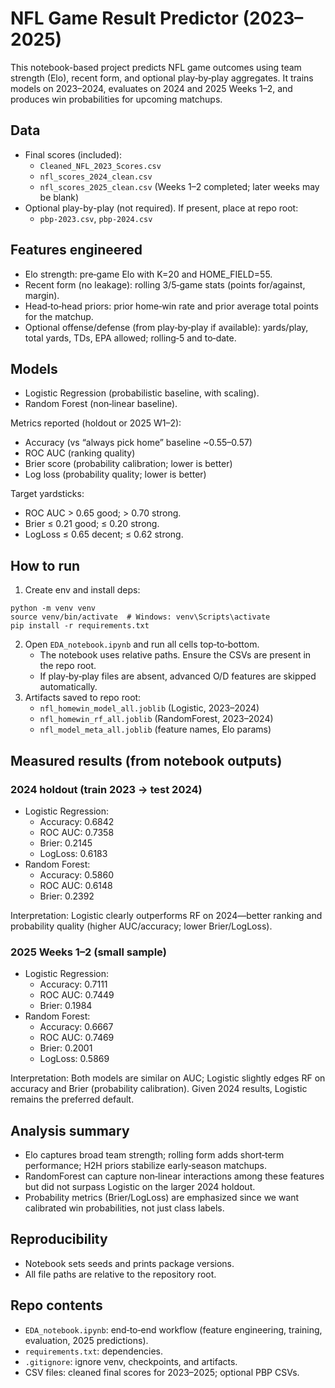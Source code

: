 # NFL Game Result Predictor (2023–2025)

This notebook-based project predicts NFL game outcomes using team strength (Elo), recent form, and optional play‑by‑play aggregates. It trains models on 2023–2024, evaluates on 2024 and 2025 Weeks 1–2, and produces win probabilities for upcoming matchups.

## Data
- Final scores (included):
  - `Cleaned_NFL_2023_Scores.csv`
  - `nfl_scores_2024_clean.csv`
  - `nfl_scores_2025_clean.csv` (Weeks 1–2 completed; later weeks may be blank)
- Optional play-by-play (not required). If present, place at repo root:
  - `pbp-2023.csv`, `pbp-2024.csv`

## Features engineered
- Elo strength: pre‑game Elo with K=20 and HOME_FIELD=55.
- Recent form (no leakage): rolling 3/5‑game stats (points for/against, margin).
- Head‑to‑head priors: prior home‑win rate and prior average total points for the matchup.
- Optional offense/defense (from play‑by‑play if available): yards/play, total yards, TDs, EPA allowed; rolling‑5 and to‑date.

## Models
- Logistic Regression (probabilistic baseline, with scaling).
- Random Forest (non‑linear baseline).

Metrics reported (holdout or 2025 W1–2):
- Accuracy (vs “always pick home” baseline ~0.55–0.57)
- ROC AUC (ranking quality)
- Brier score (probability calibration; lower is better)
- Log loss (probability quality; lower is better)

Target yardsticks:
- ROC AUC > 0.65 good; > 0.70 strong.
- Brier ≤ 0.21 good; ≤ 0.20 strong.
- LogLoss ≤ 0.65 decent; ≤ 0.62 strong.

## How to run
1. Create env and install deps:
```
python -m venv venv
source venv/bin/activate  # Windows: venv\Scripts\activate
pip install -r requirements.txt
```
2. Open `EDA_notebook.ipynb` and run all cells top‑to‑bottom.
   - The notebook uses relative paths. Ensure the CSVs are present in the repo root.
   - If play‑by‑play files are absent, advanced O/D features are skipped automatically.
3. Artifacts saved to repo root:
   - `nfl_homewin_model_all.joblib` (Logistic, 2023–2024)
   - `nfl_homewin_rf_all.joblib` (RandomForest, 2023–2024)
   - `nfl_model_meta_all.joblib` (feature names, Elo params)

## Measured results (from notebook outputs)

### 2024 holdout (train 2023 → test 2024)
- Logistic Regression:
  - Accuracy: 0.6842
  - ROC AUC: 0.7358
  - Brier: 0.2145
  - LogLoss: 0.6183
- Random Forest:
  - Accuracy: 0.5860
  - ROC AUC: 0.6148
  - Brier: 0.2392

Interpretation: Logistic clearly outperforms RF on 2024—better ranking and probability quality (higher AUC/accuracy; lower Brier/LogLoss).

### 2025 Weeks 1–2 (small sample)
- Logistic Regression:
  - Accuracy: 0.7111
  - ROC AUC: 0.7449
  - Brier: 0.1984
- Random Forest:
  - Accuracy: 0.6667
  - ROC AUC: 0.7469
  - Brier: 0.2001
  - LogLoss: 0.5869

Interpretation: Both models are similar on AUC; Logistic slightly edges RF on accuracy and Brier (probability calibration). Given 2024 results, Logistic remains the preferred default.

## Analysis summary
- Elo captures broad team strength; rolling form adds short‑term performance; H2H priors stabilize early‑season matchups.
- RandomForest can capture non‑linear interactions among these features but did not surpass Logistic on the larger 2024 holdout.
- Probability metrics (Brier/LogLoss) are emphasized since we want calibrated win probabilities, not just class labels.

## Reproducibility
- Notebook sets seeds and prints package versions.
- All file paths are relative to the repository root.

## Repo contents
- `EDA_notebook.ipynb`: end‑to‑end workflow (feature engineering, training, evaluation, 2025 predictions).
- `requirements.txt`: dependencies.
- `.gitignore`: ignore venv, checkpoints, and artifacts.
- CSV files: cleaned final scores for 2023–2025; optional PBP CSVs.
